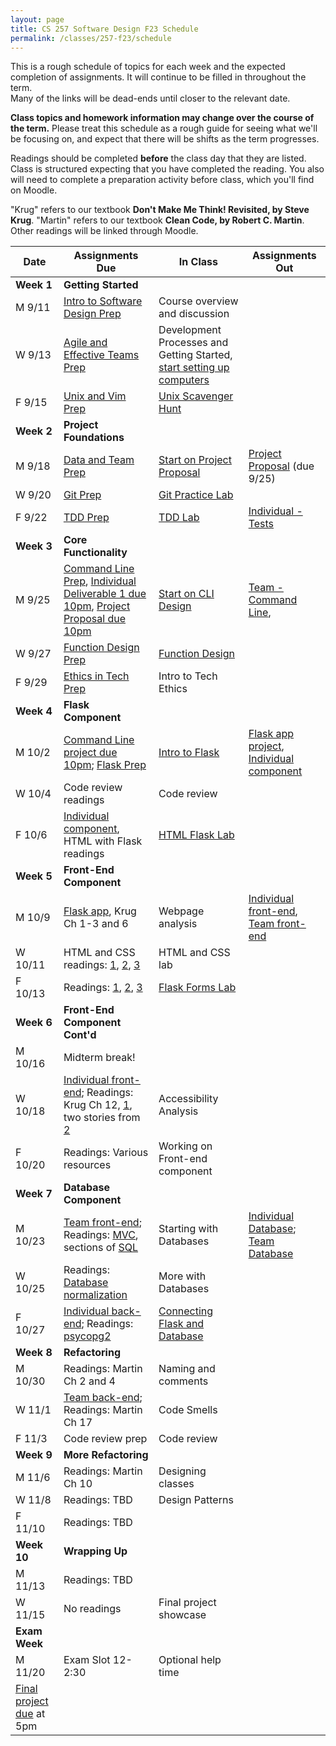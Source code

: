 ```yaml
---
layout: page
title: CS 257 Software Design F23 Schedule
permalink: /classes/257-f23/schedule
---
```


This is a rough schedule of topics for each week and the expected completion of assignments.
It will continue to be filled in throughout the term.  
Many of the links will be dead-ends until closer to the relevant date.

**Class topics and homework information may change over the course of the term.** Please treat this schedule as a rough guide for seeing what we'll be focusing on, and expect that there will be shifts as the term progresses.

Readings should be completed **before** the class day that they are listed. Class is structured expecting that you have completed the reading. You also will need to complete a preparation activity before class, which you'll find on Moodle.

"Krug" refers to our textbook **Don't Make Me Think! Revisited, by Steve Krug**.
"Martin" refers to our textbook **Clean Code, by Robert C. Martin**.
Other readings will be linked through Moodle.

| Date	| Assignments Due	| In Class |	Assignments Out |
| ------- | --------------- | ------------- | -------------- |
| **Week 1** | **Getting Started** |  | |
| M 9/11 | [Intro to Software Design Prep](intro-prep) | Course overview and discussion|  |
| W 9/13 | [Agile and Effective Teams Prep](agile-prep) | Development Processes and Getting Started, [start setting up computers](getting-started) |  |
| F 9/15 | [Unix and Vim Prep](unix-prep) | [Unix Scavenger Hunt](unix-scavenger-hunt) | |
| **Week 2** | **Project Foundations** | | |
| M 9/18 | [Data and Team Prep](data-prep) | [Start on Project Proposal](lab-proposal) | [Project Proposal](project-proposal) (due 9/25) | 
| W 9/20 | [Git Prep](git-prep) | [Git Practice Lab](lab-git) | |
| F 9/22 | [TDD Prep](tdd-prep) |[TDD Lab](tdd)  |[Individual - Tests](project-1-ind) |
| **Week 3** | **Core Functionality** | | |
| M 9/25 |[Command Line Prep](cl-prep), [Individual Deliverable 1 due 10pm](project-1-ind),   [Project Proposal due 10pm](project-proposal) | [Start on CLI Design](command-line-design) | [Team - Command Line](project-command-line),  |
| W 9/27 | [Function Design Prep](function-prep) | [Function Design](lab-functions.pdf) | |
| F 9/29 | [Ethics in Tech Prep](ethics-prep) | Intro to Tech Ethics | |
| **Week 4** | **Flask Component** | | |
| M 10/2 | [Command Line project due 10pm](project-command-line); [Flask Prep](flask-prep)| [Intro to Flask](flask-intro) | [Flask app project](project-2-flask), [Individual component](project-2-ind) |
| W 10/4 | Code review readings | Code review | |
| F 10/6 | [Individual component](project-2-ind), HTML with Flask readings | [HTML Flask Lab](flask-html) | |
| **Week 5** | **Front-End Component** | | |
| M 10/9 | [Flask app](project-2-flask), Krug Ch 1-3 and 6 | Webpage analysis | [Individual front-end](https://anyaevostinar.github.io/classes/257-s22/project-3-ind), [Team front-end](https://anyaevostinar.github.io/classes/257-s22/project-3-front-end)|
| W 10/11 | HTML and CSS readings: [1](http://learn.shayhowe.com/html-css/building-your-first-web-page/), [2](http://learn.shayhowe.com/html-css/getting-to-know-html/), [3](http://learn.shayhowe.com/html-css/getting-to-know-css/) | HTML and CSS lab | |
| F 10/13 | Readings: [1](https://www.w3schools.com/tags/ref_httpmethods.asp), [2](https://www.w3schools.com/html/html_forms.asp), [3](https://vegibit.com/how-to-use-forms-in-python-flask/) | [Flask Forms Lab](https://anyaevostinar.github.io/classes/257-s22/flask-form) | |
| **Week 6** | **Front-End Component Cont'd** | | |
| M 10/16 | Midterm break! | | |
| W 10/18 |[Individual front-end](https://anyaevostinar.github.io/classes/257-s22/project-3-ind); Readings: Krug Ch 12, [1](http://webaim.org/intro/), two stories from [2](http://www.w3.org/WAI/intro/people-use-web/stories) | Accessibility Analysis | |
| F 10/20 | Readings: Various resources | Working on Front-end component | |
| **Week 7** | **Database Component** | | |
| M 10/23 | [Team front-end](https://anyaevostinar.github.io/classes/257-s22/project-3-front-end); Readings: [MVC](https://www.tomdalling.com/blog/software-design/model-view-controller-explained/), sections of [SQL](http://www.w3schools.com/sql/default.asp) | Starting with Databases | [Individual Database](project-4-ind); [Team Database](project-4-backend)|
| W 10/25 | Readings: [Database normalization](https://blog.udemy.com/normalization-in-database-with-example/) | More with Databases | |
| F 10/27 | [Individual back-end](project-4-ind); Readings: [psycopg2](https://www.psycopg.org/docs/) | [Connecting Flask and Database](psycopg2) | |
| **Week 8** | **Refactoring** | | |
| M 10/30 | Readings: Martin Ch 2 and 4 | Naming and comments | |
| W 11/1 | [Team back-end](project-4-backend); Readings: Martin Ch 17 | Code Smells | |
| F 11/3 | Code review prep | Code review | |
| **Week 9** | **More Refactoring**
| M 11/6 | Readings: Martin Ch 10 | Designing classes | |
| W 11/8 | Readings: TBD | Design Patterns | |
| F 11/10 | Readings: TBD | | |
| **Week 10** | **Wrapping Up** | | |
| M 11/13 | Readings: TBD | | |
| W 11/15 | No readings | Final project showcase | |
| **Exam Week** | | |
| M 11/20 | Exam Slot 12-2:30 | Optional help time | |
| [Final project due](project-final) at 5pm | | |

